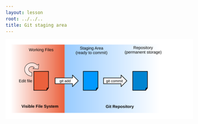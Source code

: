 ```yaml
---
layout: lesson
root: ../../..
title: Git staging area
---
```


<img src="img/git-staging-area.svg" alt="The Git Staging Area" />
